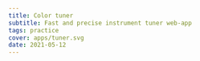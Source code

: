 ```yaml
---
title: Color tuner
subtitle: Fast and precise instrument tuner web-app
tags: practice
cover: apps/tuner.svg
date: 2021-05-12
---
```


<ClientOnly>
  <pitch-tuner />
  <svg-save svg="tuner" />
</ClientOnly>